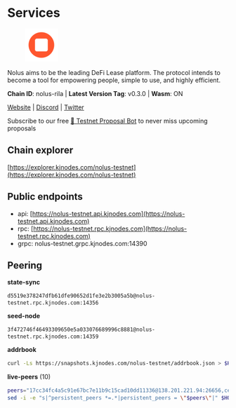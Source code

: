 # Services

<figure><img src="https://raw.githubusercontent.com/kj89/cosmos-images/main/logos/nolus.png" alt=""><figcaption></figcaption></figure>

Nolus aims to be the leading DeFi Lease platform. The protocol  intends to become a tool for empowering people, simple to use, and highly efficient.

**Chain ID**: nolus-rila | **Latest Version Tag**: v0.3.0 | **Wasm**: ON

[Website](https://www.nolus.io) | [Discord](https://discord.gg/nolus-protocol) | [Twitter](https://twitter.com/NolusProtocol)



Subscribe to our free [🤖 Testnet Proposal Bot](https://t.me/kjnodes_testnet_proposal_bot) to never miss upcoming proposals


## Chain explorer
[https://explorer.kjnodes.com/nolus-testnet](https://explorer.kjnodes.com/nolus-testnet)

## Public endpoints

* api: [https://nolus-testnet.api.kjnodes.com](https://nolus-testnet.api.kjnodes.com)
* rpc: [https://nolus-testnet.rpc.kjnodes.com](https://nolus-testnet.rpc.kjnodes.com)
* grpc: nolus-testnet.grpc.kjnodes.com:14390

## Peering

**state-sync**

```text
d5519e378247dfb61dfe90652d1fe3e2b3005a5b@nolus-testnet.rpc.kjnodes.com:14356
```

**seed-node**

```text
3f472746f46493309650e5a033076689996c8881@nolus-testnet.rpc.kjnodes.com:14359
```

**addrbook**
```bash
curl -Ls https://snapshots.kjnodes.com/nolus-testnet/addrbook.json > $HOME/.nolus/config/addrbook.json
```

**live-peers** (10)
```bash
peers="17cc34fc4a5c91e67bc7e11b9c15cad10dd11336@138.201.221.94:26656,ce6a67a084a25c189ed92522f1a0f6c44ec7cc3a@116.202.227.117:43656,48283100d4cf8068dc16ef1b10aacf092303ec2f@65.109.85.170:47656,6d76e4e0f73efa4e693b9d32934b09a025c6aa62@38.242.128.166:26656,15cd61c8528611d1192ee06578cd6f5054645a0e@46.101.115.206:55666,ee7579d3dadb725ce0ed1e453fd72c2fcbb7b9af@142.132.208.26:26356,7042490bf1526d8c61c43ffe4d700388b73b905f@65.108.192.123:35656,2e80da0046dd3f2205a207dd435b6c9b0f9bfc04@65.109.93.152:27656,a70d47079283e8bddc0d2c63256b34302f9a0a2b@65.109.65.248:31656,d5519e378247dfb61dfe90652d1fe3e2b3005a5b@65.109.68.190:14356"
sed -i -e "s|^persistent_peers *=.*|persistent_peers = \"$peers\"|" $HOME/.nolus/config/config.toml
```

